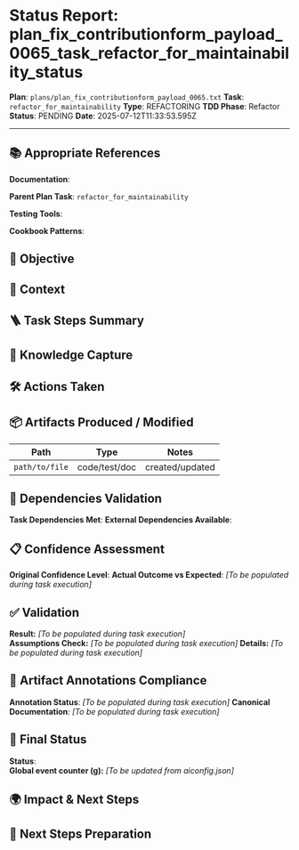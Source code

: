 <!-- Save as status/plan_<id>_task_<id>_status.md -->
# Status Report: plan_fix_contributionform_payload_0065_task_refactor_for_maintainability_status

**Plan**: `plans/plan_fix_contributionform_payload_0065.txt`
**Task**: `refactor_for_maintainability`
**Type**: REFACTORING
**TDD Phase**: Refactor
**Status**: PENDING
**Date**: 2025-07-12T11:33:53.595Z

---

## 📚 Appropriate References

**Documentation**: <!-- docs/architecture-spec.md, design-spec.md, engineering-spec.md -->

**Parent Plan Task**: `refactor_for_maintainability` <!-- from plan_fix_contributionform_payload_0065.txt -->

**Testing Tools**: <!-- Jest, @testing-library/react, nock, supertest, jsdom, sinon, nodemailer-mock, shelljs -->

**Cookbook Patterns**: <!-- docs/cookbook/recipe_*.md if applicable -->

## 🎯 Objective

<!-- Concise statement of what this task aimed to achieve -->

## 📝 Context

<!-- Background information, links to specs, why this task exists -->

## 🪜 Task Steps Summary

<!-- Ordered list summarising major sub-steps -->

## 🧠 Knowledge Capture

<!-- Key learnings, decisions, or patterns worth re-using -->

## 🛠 Actions Taken

<!-- Bullet list of concrete steps performed in this task -->

## 📦 Artifacts Produced / Modified
| Path | Type | Notes |
|------|------|-------|
| `path/to/file` | code/test/doc | created/updated |

## 🔗 Dependencies Validation

**Task Dependencies Met**: <!-- Yes/No - list which tasks must complete first -->
**External Dependencies Available**: <!-- Node.js, Jest, libraries - verify versions -->

## 📋 Confidence Assessment

**Original Confidence Level**: <!-- High/Medium/Low from plan -->
**Actual Outcome vs Expected**: <!-- Did task proceed as predicted? Any deviations? --> *[To be populated during task execution]*

## ✅ Validation

**Result:** <!-- VALIDATION_PASSED | VALIDATION_FAILED --> *[To be populated during task execution]*  
**Assumptions Check:** <!-- Confirm critical assumptions from plan remain valid -->  *[To be populated during task execution]*
**Details:** <!-- Summarize test run output, build results, & reasoning --> *[To be populated during task execution]*

## 🔗 Artifact Annotations Compliance

**Annotation Status**: <!-- Verified all modified files contain artifact annotations --> *[To be populated during task execution]*
**Canonical Documentation**: <!-- Confirm pointers to docs/architecture-spec.md etc. added --> *[To be populated during task execution]*

## 🏁 Final Status

**Status**: <!-- DONE | FAILED | VALIDATION_PASSED -->  
**Global event counter (g):** <!-- increment from aiconfig.json and update --> *[To be updated from aiconfig.json]*

## 🌍 Impact & Next Steps

<!-- Describe impact on broader system and immediate follow-up actions -->

## 🚀 Next Steps Preparation

<!-- Checklist or notes to prepare upcoming tasks -->